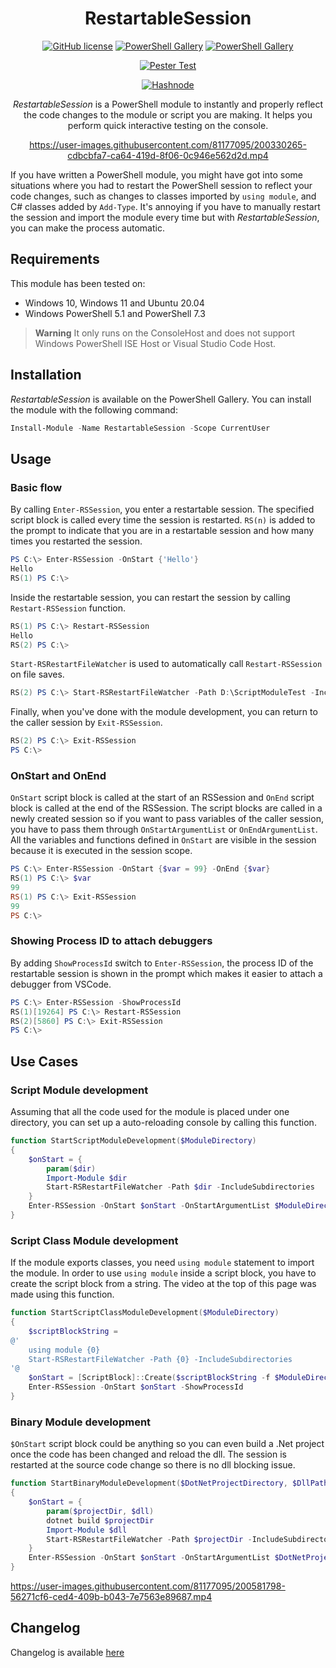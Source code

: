 <div align="center">

# RestartableSession

[![GitHub license](https://img.shields.io/github/license/mdgrs-mei/RestartableSession)](https://github.com/mdgrs-mei/RestartableSession/blob/main/LICENSE)
[![PowerShell Gallery](https://img.shields.io/powershellgallery/p/RestartableSession)](https://www.powershellgallery.com/packages/RestartableSession)
[![PowerShell Gallery](https://img.shields.io/powershellgallery/dt/RestartableSession)](https://www.powershellgallery.com/packages/RestartableSession)

[![Pester Test](https://github.com/mdgrs-mei/RestartableSession/actions/workflows/pester-test.yml/badge.svg)](https://github.com/mdgrs-mei/RestartableSession/actions/workflows/pester-test.yml)

[![Hashnode](https://img.shields.io/badge/Hashnode-2962FF?style=for-the-badge&logo=hashnode&logoColor=white)](https://mdgrs.hashnode.dev/speeding-up-powershell-module-development-with-restartablesession)

*RestartableSession* is a PowerShell module to instantly and properly reflect the code changes to the module or script you are making. It helps you perform quick interactive testing on the console.

https://user-images.githubusercontent.com/81177095/200330265-cdbcbfa7-ca64-419d-8f06-0c946e562d2d.mp4

</div>

If you have written a PowerShell module, you might have got into some situations where you had to restart the PowerShell session to reflect your code changes, such as changes to classes imported by `using module`, and C# classes added by `Add-Type`. It's annoying if you have to manually restart the session and import the module every time but with *RestartableSession*, you can make the process automatic.

## Requirements

This module has been tested on:

- Windows 10, Windows 11 and Ubuntu 20.04
- Windows PowerShell 5.1 and PowerShell 7.3

> **Warning**
> It only runs on the ConsoleHost and does not support Windows PowerShell ISE Host or Visual Studio Code Host.

## Installation

*RestartableSession* is available on the PowerShell Gallery. You can install the module with the following command:

```powershell
Install-Module -Name RestartableSession -Scope CurrentUser
```

## Usage

### Basic flow

By calling `Enter-RSSession`, you enter a restartable session. The specified script block is called every time the session is restarted. `RS(n)` is added to the prompt to indicate that you are in a restartable session and how many times you restarted the session. 

```powershell
PS C:\> Enter-RSSession -OnStart {'Hello'}
Hello
RS(1) PS C:\> 
```

Inside the restartable session, you can restart the session by calling `Restart-RSSession` function.

```powershell
RS(1) PS C:\> Restart-RSSession
Hello
RS(2) PS C:\> 
```

`Start-RSRestartFileWatcher` is used to automatically call `Restart-RSSession` on file saves. 

```powershell
RS(2) PS C:\> Start-RSRestartFileWatcher -Path D:\ScriptModuleTest -IncludeSubdirectories
```

Finally, when you've done with the module development, you can return to the caller session by `Exit-RSSession`.

```powershell
RS(2) PS C:\> Exit-RSSession
PS C:\>
```

### OnStart and OnEnd

`OnStart` script block is called at the start of an RSSession and `OnEnd` script block is called at the end of the RSSession. The script blocks are called in a newly created session so if you want to pass variables of the caller session, you have to pass them through `OnStartArgumentList` or `OnEndArgumentList`. All the variables and functions defined in `OnStart` are visible in the session because it is executed in the session scope.

```powershell
PS C:\> Enter-RSSession -OnStart {$var = 99} -OnEnd {$var}
RS(1) PS C:\> $var
99
RS(1) PS C:\> Exit-RSSession
99
PS C:\>
```

### Showing Process ID to attach debuggers

By adding `ShowProcessId` switch to `Enter-RSSession`, the process ID of the restartable session is shown in the prompt which makes it easier to attach a debugger from VSCode.

```powershell
PS C:\> Enter-RSSession -ShowProcessId
RS(1)[19264] PS C:\> Restart-RSSession
RS(2)[5860] PS C:\> Exit-RSSession
PS C:\>
```

## Use Cases

### Script Module development

Assuming that all the code used for the module is placed under one directory, you can set up a auto-reloading console by calling this function.

```powershell
function StartScriptModuleDevelopment($ModuleDirectory)
{
    $onStart = {
        param($dir)
        Import-Module $dir
        Start-RSRestartFileWatcher -Path $dir -IncludeSubdirectories
    }
    Enter-RSSession -OnStart $onStart -OnStartArgumentList $ModuleDirectory -ShowProcessId
}
```

### Script Class Module development

If the module exports classes, you need `using module` statement to import the module. In order to use `using module` inside a script block, you have to create the script block from a string. The video at the top of this page was made using this function.

```powershell
function StartScriptClassModuleDevelopment($ModuleDirectory)
{
    $scriptBlockString = 
@'
    using module {0}
    Start-RSRestartFileWatcher -Path {0} -IncludeSubdirectories
'@
    $onStart = [ScriptBlock]::Create($scriptBlockString -f $ModuleDirectory)
    Enter-RSSession -OnStart $onStart -ShowProcessId
}
```

### Binary Module development

`$OnStart` script block could be anything so you can even build a .Net project once the code has been changed and reload the dll. The session is restarted at the source code change so there is no dll blocking issue.

```powershell
function StartBinaryModuleDevelopment($DotNetProjectDirectory, $DllPath)
{
    $onStart = {
        param($projectDir, $dll)
        dotnet build $projectDir
        Import-Module $dll
        Start-RSRestartFileWatcher -Path $projectDir -IncludeSubdirectories
    }
    Enter-RSSession -OnStart $onStart -OnStartArgumentList $DotNetProjectDirectory, $DllPath -ShowProcessId
}
```

https://user-images.githubusercontent.com/81177095/200581798-56271cf6-ced4-409b-b043-7e7563e89687.mp4

## Changelog

Changelog is available [here](https://github.com/mdgrs-mei/RestartableSession/blob/main/CHANGELOG.md)
